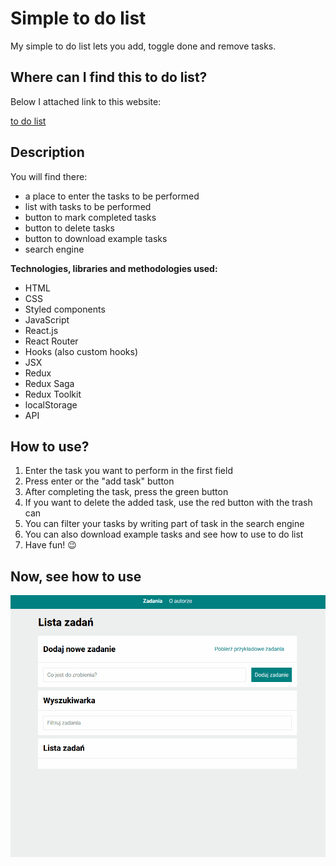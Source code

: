 # Simple to do list

My simple to do list lets you add, toggle done and remove tasks.

## Where can I find this to do list?

Below I attached link to this website:

[to do list](https://anetaszynal.github.io/to_do_list_react/)

## Description

You will find there:

- a place to enter the tasks to be performed
- list with tasks to be performed
- button to mark completed tasks
- button to delete tasks
- button to download example tasks
- search engine

**Technologies, libraries and methodologies used:**

- HTML
- CSS
- Styled components
- JavaScript
- React.js
- React Router
- Hooks (also custom hooks)
- JSX
- Redux
- Redux Saga
- Redux Toolkit
- localStorage
- API

## How to use?

1. Enter the task you want to perform in the first field
2. Press enter or the "add task" button
3. After completing the task, press the green button
4. If you want to delete the added task, use the red button with the trash can
5. You can filter your tasks by writing part of task in the search engine
6. You can also download example tasks and see how to use to do list
7. Have fun! 😉

## Now, see how to use

![To do List app Demo](instruction.gif)
